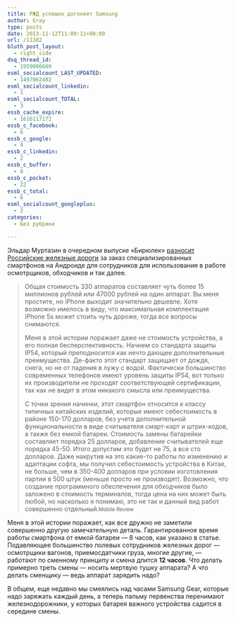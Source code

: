 ```yaml
---
title: РЖД успешно догоняет Samsung
author: Gray
type: posts
date: 2013-11-12T11:09:11+00:00
url: /11382
bluth_post_layout:
  - right_side
dsq_thread_id:
  - 1959066669
esml_socialcount_LAST_UPDATED:
  - 1497062402
esml_socialcount_linkedin:
  - 1
esml_socialcount_TOTAL:
  - 3
essb_cache_expire:
  - 1616117172
essb_c_facebook:
  - 6
essb_c_google:
  - 4
essb_c_linkedin:
  - 2
essb_c_buffer:
  - 8
essb_c_pocket:
  - 22
essb_c_total:
  - 6
esml_socialcount_googleplus:
  - 2
categories:
  - Без рубрики

---
```








Эльдар Муртазин в очередном выпуске &#171;Бирюлек&#187; <a href="http://www.mobile-review.com/articles/2013/birulki-250.shtml#s2" target="_blank">разносит Российские железные дороги</a> за заказ специализированных смартфонов на Андроиде для сотрудников для использования в работе осмотрщиков, обходчиков и так далее.

> Общая стоимость 330 аппаратов составляет чуть более 15 миллионов рублей или 47000 рублей на один аппарат. Вы меня простите, но iPhone выходит значительно дешевле. Хотя возможно имелось в виду, что максимальная комплектация iPhone 5s может стоить чуть дороже, тогда все вопросы снимаются.
> 
> Меня в этой истории поражает даже не стоимость устройства, а его полная бесперспективность. Начнем со стандарта защиты IP54, который преподносится как нечто дающее дополнительные преимущества. Де-факто этот стандарт защищает от дождя, снега, но не от падения в лужу с водой. Фактически большинство современных телефонов имеют уровень защиты IP54, вот только их производители не проходят соответствующей сертификации, так как не видят в этом никакого смысла или преимущества.
> 
> С точки зрения начинки, этот смартфон относится к классу типичных китайских изделий, которые имеют себестоимость в районе 150-170 долларов, без учета дополнительной функциональности в виде считывателя смарт-карт и штрих-кодов, а также без емкой батареи. Стоимость замены батарейки составляет порядка 25 долларов, добавление считывателей еще порядка 45-50. Итого допустим это будет не 75, а все сто долларов. Даже накрутив на это какие-то работы по изменению и адаптации софта, мы получил себестоимость устройства в Китае, не больше, чем в 350-400 долларов при условии изготовления партии в 500 штук (меньше просто не производят). Возможно, что создание программного обеспечения для обходчиков было заложено в стоимость терминалов, тогда цена на них может быть любой, но насколько я понимаю, это не так и данный вид работ совершенно отдельный.<small>Mobile Review</small>

Меня в этой истории поражает, как все дружно не заметили совершенно другую замечательную деталь. Гарантированное время работы смартфона от емкой батареи — 8 часов, как указано в статье. Подавляющее большинство полевых сотрудников железных дорог — осмотрщики вагонов, приемосдатчики груза, многие другие, — работают по сменному принципу и смена длится **12 часов**. Что делать примерно треть смены — носить мертвую тушку аппарата? А что делать сменщику — ведь аппарат зарядить надо?

В общем, еще недавно мы смеялись над часами Samsung Gear, которые надо заряжать каждый день, а теперь пальму первенства перенимают железнодорожники, у которых батарея важного устройства садится в середине смены.